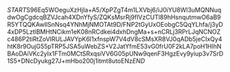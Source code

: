 $START$S96Eq5WOeguXzHjIa+A5/XpPZgT4m1LXVbj6/iJ0iYU8Wl3uMQNNuqdwOgCgdcqBZVJcah4XDnYfyS/ZQKsMsrRj9flVzCUTl89hHsnqutmwO6aB9R5YTQQKAwIlSnNsq4YNhMjNMOTAt9D/FNP2tGyUxOEobgC5QqYLhfa/j3yD4xDP5LztlBMHtNCikm1eK08nRCdkei4dxhDngMa+s+nCRLj3RPrLJqNCNOZc486P2tiRtZoVIRULJAVYpK6I1xfnspW7V4dV8cSMsXR8VJ0qADb5jeCIxQy4htK8r9OujG55pTRP5JSA5uWebZS+V2JatYfmE53vG0frU0F2kLA7poH1HlhNBAoDAiVKc2yIx1FTm0MCtSRxqsiVV6G05pUNw9qenF3HgzEvy9yiup3v7SrD1S5+DNcDyukg27J+mHbo200j1itmt8utoENz$END$